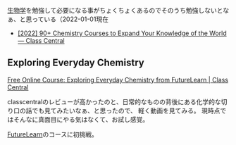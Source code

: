 [生物学](生物学.md)を勉強して必要になる事がちょくちょくあるのでそのうち勉強しないとなぁ、と思っている（2022-01-01現在

- [[2022] 90+ Chemistry Courses to Expand Your Knowledge of the World — Class Central](https://www.classcentral.com/report/chemistry-free-online-courses/)

## Exploring Everyday Chemistry

[Free Online Course: Exploring Everyday Chemistry from FutureLearn | Class Central](https://www.classcentral.com/course/everyday-chemistry-7435)

classcentralのレビューが高かったのと、日常的なものの背後にある化学的な切り口の話でも見てみたいなぁ、と思ったので、
軽く動画を見てみる。
現時点ではそんなに真面目にやる気はなくて、お試し感覚。

[FutureLearn](FutureLearn.md)のコースに初挑戦。